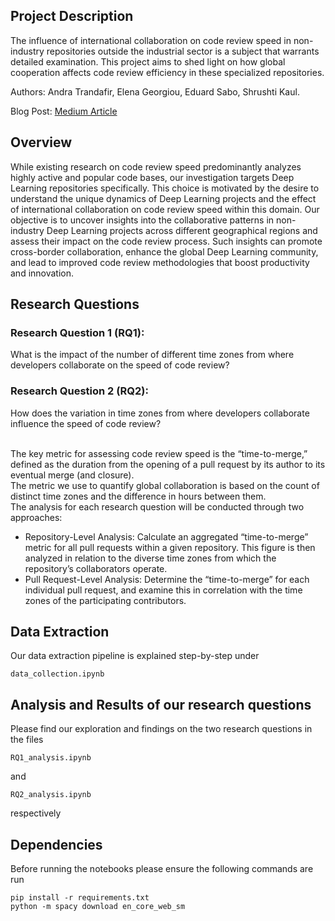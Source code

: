 
## Project Description
The influence of international collaboration on code review speed in non-industry repositories outside the industrial sector is a subject that warrants detailed examination. This project aims to shed light on how global cooperation affects code review efficiency in these specialized repositories. <br/>

Authors: Andra Trandafir, Elena Georgiou, Eduard Sabo, Shrushti Kaul. <br/>

Blog Post: [Medium Article](https://medium.com/@software.analytics.group7/global-collaboration-and-review-velocity-5201fdafd46d)

## Overview
While existing research on code review speed predominantly analyzes highly active and popular code bases, our investigation targets Deep Learning repositories specifically. This choice is motivated by the desire to understand the unique dynamics of Deep Learning projects and the effect of international collaboration on code review speed within this domain. Our objective is to uncover insights into the collaborative patterns in non-industry Deep Learning projects across different geographical regions and assess their impact on the code review process. Such insights can promote cross-border collaboration, enhance the global Deep Learning community, and lead to improved code review methodologies that boost productivity and innovation.

## Research Questions
### Research Question 1 (RQ1): 
What is the impact of the number of different time zones from where developers collaborate on the speed of code review?

### Research Question 2 (RQ2): 
How does the variation in time zones from where developers collaborate influence the speed of code review? <br/> <br/>

The key metric for assessing code review speed is the “time-to-merge,” defined as the duration from the opening of a pull request by its author to its eventual merge (and closure).<br/>
The metric we use to quantify global collaboration is based on the count of distinct time zones and the difference in hours between them. <br/>
The analysis for each research question will be conducted through two approaches:
- Repository-Level Analysis: Calculate an aggregated “time-to-merge” metric for all pull requests within a given repository. This figure is then analyzed in relation to the diverse time zones from which the repository’s collaborators operate.
- Pull Request-Level Analysis: Determine the “time-to-merge” for each individual pull request, and examine this in correlation with the time zones of the participating contributors.

## Data Extraction
Our data extraction pipeline is explained step-by-step under 
```
data_collection.ipynb
```

## Analysis and Results of our research questions
Please find our exploration and findings on the two research questions in the files
```
RQ1_analysis.ipynb
```
and
```
RQ2_analysis.ipynb
```
respectively

## Dependencies
Before running the notebooks please ensure the following commands are run
```
pip install -r requirements.txt
python -m spacy download en_core_web_sm
```
